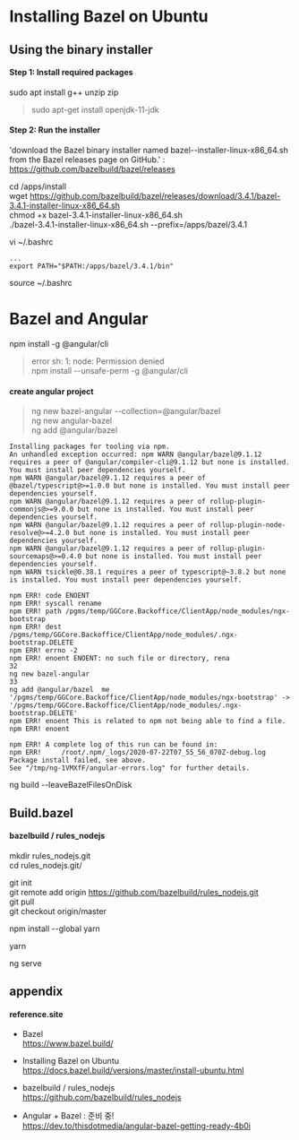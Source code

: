 # Installing Bazel on Ubuntu

## Using the binary installer

#### Step 1: Install required packages
sudo apt install g++ unzip zip  
>sudo apt-get install openjdk-11-jdk  

#### Step 2: Run the installer
'download the Bazel binary installer named bazel-<version>-installer-linux-x86_64.sh from the Bazel releases page on GitHub.' : https://github.com/bazelbuild/bazel/releases  

cd /apps/install  
wget https://github.com/bazelbuild/bazel/releases/download/3.4.1/bazel-3.4.1-installer-linux-x86_64.sh  
chmod +x bazel-3.4.1-installer-linux-x86_64.sh  
./bazel-3.4.1-installer-linux-x86_64.sh --prefix=/apps/bazel/3.4.1  

vi ~/.bashrc  
```
...
export PATH="$PATH:/apps/bazel/3.4.1/bin"
```

source ~/.bashrc  

# Bazel and Angular

npm install -g @angular/cli  
> error sh: 1: node: Permission denied  
npm install --unsafe-perm -g @angular/cli  

#### create angular project
> ng new bazel-angular --collection=@angular/bazel  
ng new angular-bazel  
ng add @angular/bazel   
```
Installing packages for tooling via npm.
An unhandled exception occurred: npm WARN @angular/bazel@9.1.12 requires a peer of @angular/compiler-cli@9.1.12 but none is installed. You must install peer dependencies yourself.
npm WARN @angular/bazel@9.1.12 requires a peer of @bazel/typescript@>=1.0.0 but none is installed. You must install peer dependencies yourself.
npm WARN @angular/bazel@9.1.12 requires a peer of rollup-plugin-commonjs@>=9.0.0 but none is installed. You must install peer dependencies yourself.
npm WARN @angular/bazel@9.1.12 requires a peer of rollup-plugin-node-resolve@>=4.2.0 but none is installed. You must install peer dependencies yourself.
npm WARN @angular/bazel@9.1.12 requires a peer of rollup-plugin-sourcemaps@>=0.4.0 but none is installed. You must install peer dependencies yourself.
npm WARN tsickle@0.38.1 requires a peer of typescript@~3.8.2 but none is installed. You must install peer dependencies yourself.

npm ERR! code ENOENT
npm ERR! syscall rename
npm ERR! path /pgms/temp/GGCore.Backoffice/ClientApp/node_modules/ngx-bootstrap
npm ERR! dest /pgms/temp/GGCore.Backoffice/ClientApp/node_modules/.ngx-bootstrap.DELETE
npm ERR! errno -2
npm ERR! enoent ENOENT: no such file or directory, rena​
32
ng new bazel-angular  
33
ng add @angular/bazel  me '/pgms/temp/GGCore.Backoffice/ClientApp/node_modules/ngx-bootstrap' -> '/pgms/temp/GGCore.Backoffice/ClientApp/node_modules/.ngx-bootstrap.DELETE'
npm ERR! enoent This is related to npm not being able to find a file.
npm ERR! enoent 

npm ERR! A complete log of this run can be found in:
npm ERR!     /root/.npm/_logs/2020-07-22T07_55_56_070Z-debug.log
Package install failed, see above.
See "/tmp/ng-1VMXfF/angular-errors.log" for further details.
```
ng build --leaveBazelFilesOnDisk  

## Build.bazel

#### bazelbuild / rules_nodejs

mkdir rules_nodejs.git  
cd rules_nodejs.git/  

git init  
git remote add origin https://github.com/bazelbuild/rules_nodejs.git  
git pull  
git checkout origin/master  

npm install --global yarn  

yarn  

ng serve  


## appendix

#### reference.site

* Bazel  
https://www.bazel.build/  

* Installing Bazel on Ubuntu  
https://docs.bazel.build/versions/master/install-ubuntu.html  

* bazelbuild / rules_nodejs  
https://github.com/bazelbuild/rules_nodejs  

+ Angular + Bazel : 준비 중!  
https://dev.to/thisdotmedia/angular-bazel-getting-ready-4b0i
